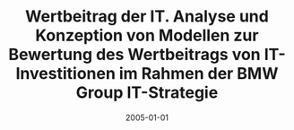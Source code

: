 ---
abstract: ''
authors:
- Martin Schweitzer
date: '2005-01-01'
featured: false
links:
- name: Publik
  url: https://publik.tuwien.ac.at/showentry.php?ID=138818&lang=1
publication_types:
- '7'
publishDate: '2005-01-01'
title: Wertbeitrag der IT. Analyse und Konzeption von Modellen zur Bewertung des Wertbeitrags
  von IT-Investitionen im Rahmen der BMW Group IT-Strategie
url_pdf: ''
---